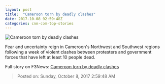 ```yaml
---
layout: post
title:  "Cameroon torn by deadly clashes"
date: 2017-10-08 02:59:48Z
categories: cnn-com-top-stories
---
```


![Cameroon torn by deadly clashes](http://i2.cdn.cnn.com/cnnnext/dam/assets/171007184144-02-cameroon-violence-super-tease.jpg)

Fear and uncertainty reign in Cameroon's Northwest and Southwest regions following a week of violent clashes between protesters and government forces that have left at least 10 people dead.


Full story on F3News: [Cameroon torn by deadly clashes](http://www.f3nws.com/n/CqYZgF)

> Posted on: Sunday, October 8, 2017 2:59:48 AM

